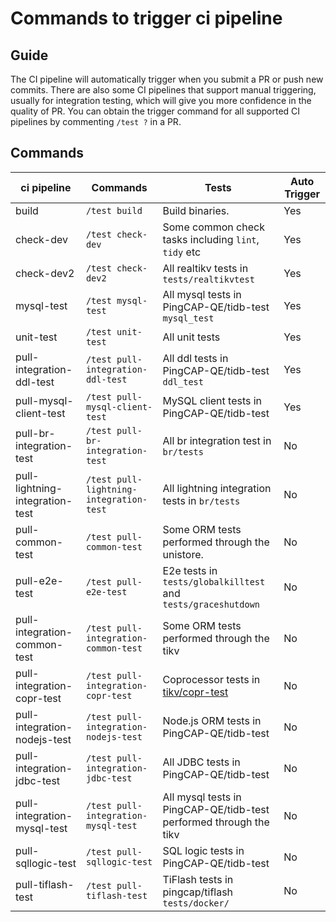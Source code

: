 # Commands to trigger ci pipeline

## Guide

The CI pipeline will automatically trigger when you submit a PR or push new commits. There are also some CI pipelines that support manual triggering, usually for integration testing, which will give you more confidence in the quality of PR. You can obtain the trigger command for all supported CI pipelines by commenting `/test ?` in a PR.

## Commands

| ci pipeline                     | Commands                                | Tests                                                        | Auto Trigger |
| ------------------------------- | --------------------------------------- | ------------------------------------------------------------ | ------------ |
| build                           | `/test build`                           | Build binaries.                                              | Yes          |
| check-dev                       | `/test check-dev`                       | Some common check tasks including `lint`, `tidy` etc         | Yes          |
| check-dev2                      | `/test check-dev2`                      | All realtikv tests in `tests/realtikvtest`                   | Yes          |
| mysql-test                      | `/test mysql-test`                      | All mysql tests in PingCAP-QE/tidb-test `mysql_test`         | Yes          |
| unit-test                       | `/test unit-test`                       | All unit tests                                               | Yes          |
| pull-integration-ddl-test       | `/test pull-integration-ddl-test`       | All ddl tests in PingCAP-QE/tidb-test `ddl_test`             | Yes          |
| pull-mysql-client-test          | `/test pull-mysql-client-test`          | MySQL client tests in PingCAP-QE/tidb-test                   | Yes          |
| pull-br-integration-test        | `/test pull-br-integration-test`        | All br integration test in `br/tests`                        | No           |
| pull-lightning-integration-test | `/test pull-lightning-integration-test` | All lightning integration tests in `br/tests`                | No           |
| pull-common-test                | `/test pull-common-test`                | Some ORM tests performed through the unistore.               | No           |
| pull-e2e-test                   | `/test pull-e2e-test`                   | E2e tests in `tests/globalkilltest` and `tests/graceshutdown` | No           |
| pull-integration-common-test    | `/test pull-integration-common-test`    | Some ORM tests performed through the tikv                    | No           |
| pull-integration-copr-test      | `/test pull-integration-copr-test`      | Coprocessor tests in [tikv/copr-test](https://github.com/tikv/copr-test) | No           |
| pull-integration-nodejs-test    | `/test pull-integration-nodejs-test`    | Node.js ORM tests in PingCAP-QE/tidb-test                    | No           |
| pull-integration-jdbc-test      | `/test pull-integration-jdbc-test`      | All JDBC tests in PingCAP-QE/tidb-test                       | No           |
| pull-integration-mysql-test     | `/test pull-integration-mysql-test`     | All mysql tests in PingCAP-QE/tidb-test performed through the tikv | No           |
| pull-sqllogic-test              | `/test pull-sqllogic-test`              | SQL logic tests in PingCAP-QE/tidb-test                      | No           |
| pull-tiflash-test               | `/test pull-tiflash-test`               | TiFlash tests in pingcap/tiflash `tests/docker/`             | No           |

<!-- test for next-gen -->
